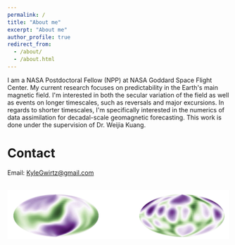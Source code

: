 ```yaml
---
permalink: /
title: "About me"
excerpt: "About me"
author_profile: true
redirect_from: 
  - /about/
  - /about.html
---
```


I am a NASA Postdoctoral Fellow (NPP) at NASA Goddard Space Flight Center. My current research focuses on predictability in the Earth's main magnetic field. I'm interested in both the secular variation of the field as well as events on longer timescales, such as reversals and major excursions. In regards to shorter timescales, I'm specifically interested in the numerics of data assimilation for decadal-scale geomagnetic forecasting. This work is done under the supervision of Dr. Weijia Kuang.

Contact
======

Email: KyleGwirtz@gmail.com

<br>
<img src="/files/Sphere.png">
